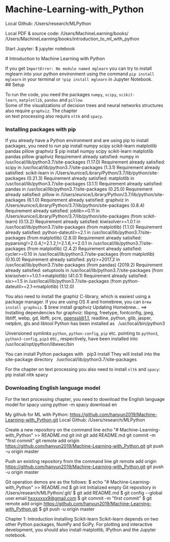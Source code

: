 # Machine-Learning-with_Python


Local Github: /Users/research/MLPython

Local PDF & source code: 
/Users/MachineLearning/books/
 /Users/MachineLearning/books/introduction_to_ml_with_python


Start Jupyter:
$ jupyter notebook


# Introduction to Machine Learning with Python

If you get ``ImportError: No module named mglearn`` you can try to install mglearn into your python environment using the command ``pip install mglearn`` in your terminal or ``!pip install mglearn`` in Jupyter Notebook.
## Setup

To run the code, you need the packages ``numpy``, ``scipy``, ``scikit-learn``, ``matplotlib``, ``pandas`` and ``pillow``.
Some of the visualizations of decision trees and neural networks structures also require ``graphviz``. The chapter
on text processing also requirs ``nltk`` and ``spacy``.

### Installing packages with pip
If you already have a Python environment and are using pip to install packages, you need to run
pip install numpy scipy scikit-learn matplotlib pandas pillow graphviz
$ pip install numpy scipy scikit-learn matplotlib pandas pillow graphviz
Requirement already satisfied: numpy in /usr/local/lib/python3.7/site-packages (1.17.0)
Requirement already satisfied: scipy in /usr/local/lib/python3.7/site-packages (1.3.1)
Requirement already satisfied: scikit-learn in /Users/eunice/Library/Python/3.7/lib/python/site-packages (0.21.3)
Requirement already satisfied: matplotlib in /usr/local/lib/python3.7/site-packages (3.1.1)
Requirement already satisfied: pandas in /usr/local/lib/python3.7/site-packages (0.25.0)
Requirement already satisfied: pillow in /Users/eunice/Library/Python/3.7/lib/python/site-packages (6.1.0)
Requirement already satisfied: graphviz in /Users/eunice/Library/Python/3.7/lib/python/site-packages (0.8.4)
Requirement already satisfied: joblib>=0.11 in /Users/eunice/Library/Python/3.7/lib/python/site-packages (from scikit-learn) (0.13.2)
Requirement already satisfied: kiwisolver>=1.0.1 in /usr/local/lib/python3.7/site-packages (from matplotlib) (1.1.0)
Requirement already satisfied: python-dateutil>=2.1 in /usr/local/lib/python3.7/site-packages (from matplotlib) (2.8.0)
Requirement already satisfied: pyparsing!=2.0.4,!=2.1.2,!=2.1.6,>=2.0.1 in /usr/local/lib/python3.7/site-packages (from matplotlib) (2.4.2)
Requirement already satisfied: cycler>=0.10 in /usr/local/lib/python3.7/site-packages (from matplotlib) (0.10.0)
Requirement already satisfied: pytz>=2017.2 in /usr/local/lib/python3.7/site-packages (from pandas) (2019.2)
Requirement already satisfied: setuptools in /usr/local/lib/python3.7/site-packages (from kiwisolver>=1.0.1->matplotlib) (41.0.1)
Requirement already satisfied: six>=1.5 in /usr/local/lib/python3.7/site-packages (from python-dateutil>=2.1->matplotlib) (1.12.0)

You also need to install the graphiz C-library, which is easiest using a package manager.
If you are using OS X and homebrew, you can ``brew install graphviz``. 
$ brew install graphviz
Updating Homebrew...
==> Installing dependencies for graphviz: libpng, freetype, fontconfig, jpeg, libtiff, webp, gd, libffi, pcre, openssl@1.1, readline, python, glib, jasper, netpbm, gts and libtool
Python has been installed as
  /usr/local/bin/python3

Unversioned symlinks `python`, `python-config`, `pip` etc. pointing to
`python3`, `python3-config`, `pip3` etc., respectively, have been installed into
  /usr/local/opt/python/libexec/bin

You can install Python packages with
  pip3 install <package>
They will install into the site-package directory
  /usr/local/lib/python3.7/site-packages

For the chapter on text processing you also need to install ``nltk`` and ``spacy``:
pip install nltk spacy

### Downloading English language model
For the text processing chapter, you need to download the English language model for spacy using
python -m spacy download en

My github for ML with Python:
https://github.com/hanyun2019/Machine-Learning-with_Python.git
Local Github: /Users/research/MLPython

Create a new repository on the command line
echo "# Machine-Learning-with_Python" >> README.md
git init
git add README.md
git commit -m "first commit"
git remote add origin https://github.com/hanyun2019/Machine-Learning-with_Python.git
git push -u origin master

Push an existing repository from the command line
git remote add origin https://github.com/hanyun2019/Machine-Learning-with_Python.git
git push -u origin master

Git operation demos are as the follows:
$ echo "# Machine-Learning-with_Python" >> README.md
$ git init
Initialized empty Git repository in /Users/research/MLPython/.git/
$ git add README.md
$ git config --global user.email hxxxxxxx9@gmail.com
$ git commit -m "first commit"
$ git remote add origin https://github.com/hanyun2019/Machine-Learning-with_Python.git
$ git push -u origin master



Chapter 1: Introduction 
Installing Scikit-learn 
Scikit-learn depends on two other Python packages, NumPy and SciPy. For plotting and interactive development, you should also install matplotlib, IPython and the Jupyter notebook. 
